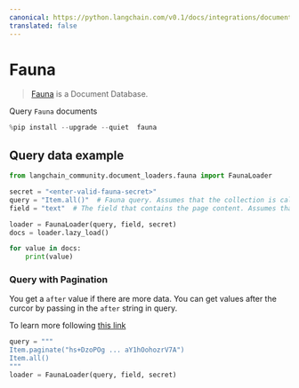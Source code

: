 ```yaml
---
canonical: https://python.langchain.com/v0.1/docs/integrations/document_loaders/fauna
translated: false
---
```


# Fauna

>[Fauna](https://fauna.com/) is a Document Database.

Query `Fauna` documents

```python
%pip install --upgrade --quiet  fauna
```

## Query data example

```python
from langchain_community.document_loaders.fauna import FaunaLoader

secret = "<enter-valid-fauna-secret>"
query = "Item.all()"  # Fauna query. Assumes that the collection is called "Item"
field = "text"  # The field that contains the page content. Assumes that the field is called "text"

loader = FaunaLoader(query, field, secret)
docs = loader.lazy_load()

for value in docs:
    print(value)
```

### Query with Pagination

You get a `after` value if there are more data. You can get values after the curcor by passing in the `after` string in query.

To learn more following [this link](https://fqlx-beta--fauna-docs.netlify.app/fqlx/beta/reference/schema_entities/set/static-paginate)

```python
query = """
Item.paginate("hs+DzoPOg ... aY1hOohozrV7A")
Item.all()
"""
loader = FaunaLoader(query, field, secret)
```